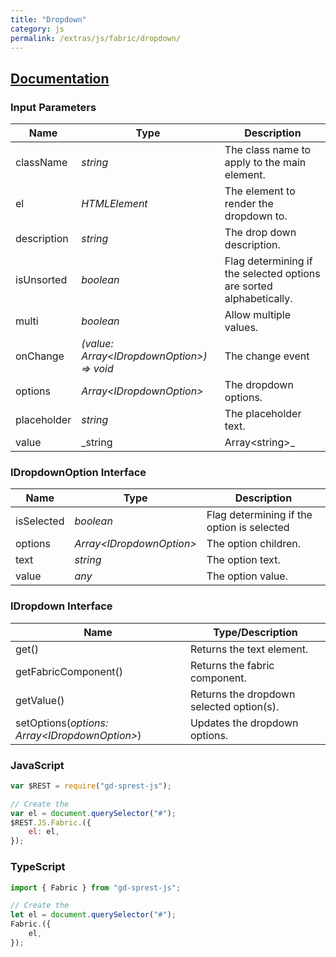 ```yaml
---
title: "Dropdown"
category: js
permalink: /extras/js/fabric/dropdown/
---
```

## [Documentation](https://dev.office.com/fabric-js/Components/Dropdown/Dropdown.html)

### Input Parameters

| Name | Type | Description |
| --- | --- | --- |
| className | _string_ | The class name to apply to the main element. |
| el | _HTMLElement_ | The element to render the dropdown to. |
| description | _string_ | The drop down description. |
| isUnsorted | _boolean_ | Flag determining if the selected options are sorted alphabetically. |
| multi | _boolean_ | Allow multiple values. |
| onChange | _(value: Array&lt;IDropdownOption&gt;) => void_ | The change event |
| options | _Array&lt;IDropdownOption&gt;_ | The dropdown options. |
| placeholder | _string_ | The placeholder text. |
| value | _string | Array&lt;string&gt;_ | The dropdown value(s). |

### IDropdownOption Interface
| Name | Type | Description |
| --- | --- | --- |
| isSelected | _boolean_ | Flag determining if the option is selected |
| options | _Array&lt;IDropdownOption&gt;_ | The option children. |
| text | _string_ | The option text. |
| value | _any_ | The option value. |

### IDropdown Interface

| Name | Type/Description |
| --- | --- |
| get() | Returns the text element. |
| getFabricComponent() | Returns the fabric component. |
| getValue() | Returns the dropdown selected option(s). |
| setOptions(_options: Array&lt;IDropdownOption&gt;_) | Updates the dropdown options. |

### JavaScript

```js
var $REST = require("gd-sprest-js");

// Create the 
var el = document.querySelector("#");
$REST.JS.Fabric.({
    el: el,
});
```

### TypeScript

```ts
import { Fabric } from "gd-sprest-js";

// Create the 
let el = document.querySelector("#");
Fabric.({
    el,
});
```
